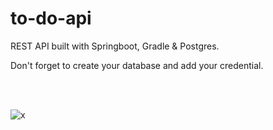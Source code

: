 # to-do-api
REST API built with Springboot, Gradle &amp; Postgres.

Don't forget to create your database and add your credential.

<br/><br/>

![x](https://user-images.githubusercontent.com/72088440/178755203-4fbd1d2d-9575-45c1-89fc-4e6727002259.png)
